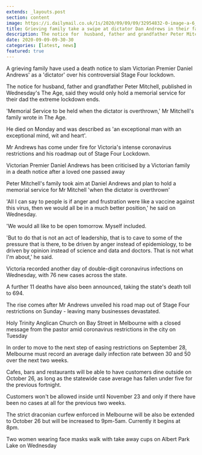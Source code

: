 ```yaml
---
extends: _layouts.post
section: content
image: https://i.dailymail.co.uk/1s/2020/09/09/09/32954832-0-image-a-6_1599639863479.jpg 
title: Grieving family take a swipe at dictator Dan Andrews in their fathers death notice 
description: The notice for  husband, father and grandfather Peter Mitchell was published on Wednesday and took aim at Melbournes harsh coronavirus restrictions. 
date: 2020-09-09-09-30-30 
categories: [latest, news] 
featured: true 
--- 
```

A grieving family have used a death notice to slam Victorian Premier Daniel Andrews' as a 'dictator' over his controversial Stage Four lockdown. 

The notice for husband, father and grandfather Peter Mitchell, published in  Wednesday's The Age, said they would only hold a memorial service for their dad the extreme lockdown ends.   

'Memorial Service to be held when the dictator is overthrown,' Mr Mitchell's family wrote in The Age. 

He died on Monday and was described as 'an exceptional man with an exceptional mind, wit and heart'.  

Mr Andrews has come under fire for Victoria's intense coronavirus restrictions and his roadmap out of Stage Four Lockdown. 

Victorian Premier Daniel Andrews has been criticised by a Victorian family in a death notice after a loved one passed away

Peter Mitchell's family took aim at Daniel Andrews and plan to hold a memorial service for Mr Mitchell 'when the dictator is overthrown'

'All I can say to people is if anger and frustration were like a vaccine against this virus, then we would all be in a much better position,' he said on Wednesday.

'We would all like to be open tomorrow. Myself included. 

'But to do that is not an act of leadership, that is to cave to some of the pressure that is there, to be driven by anger instead of epidemiology, to be driven by opinion instead of science and data and doctors. That is not what I'm about,' he said. 

Victoria recorded another day of double-digit coronavirus infections on Wednesday, with 76 new cases across the state.

A further 11 deaths have also been announced, taking the state's death toll to 694.  

The rise comes after Mr Andrews unveiled his road map out of Stage Four restrictions on Sunday - leaving many businesses devastated.

Holy Trinity Anglican Church on Bay Street in Melbourne with a closed message from the pastor amid coronavirus restrictions in the city on Tuesday

In order to move to the next step of easing restrictions on September 28, Melbourne must record an average daily infection rate between 30 and 50 over the next two weeks.  

Cafes, bars and restaurants will be able to have customers dine outside on October 26, as long as the statewide case average has fallen under five for the previous fortnight.

Customers won't be allowed inside until November 23 and only if there have been no cases at all for the previous two weeks. 

The strict draconian curfew enforced in Melbourne will be also be extended to October 26 but will be increased to 9pm-5am. Currently it begins at 8pm. 

Two women wearing face masks walk with take away cups on Albert Park Lake on Wednesday

